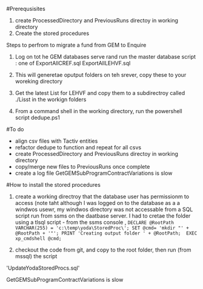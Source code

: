 
#Prerequsisites
1. create ProcessedDirectory and PreviousRuns directoy in working directory
2. Create the stored procedures


Steps to perfrom to migrate a fund from GEM to Enquire
1. Log on tot he GEM databases serve rand run the master database script : one of
ExportAllCREF.sql
ExportAllLEHVF.sql

2. This will generetae oputput folders on teh srever, copy these to your woreking directory

3. Get the latest List for LEHVF and copy them to a subdirectroy called ./Lisst in the workign folders
4. From a command shell in the working directory, run the powershell script
dedupe.ps1


#To do
- align csv files with Tactiv entities
- refactor dedupe to function and repeat for all csvs
- create ProcessedDirectory and PreviousRuns directoy in working directory
- copy/merge new files to PreviousRuns once complete
- create a log file 
GetGEMSubProgramContractVariations is slow

#How to install the stored procedures

1. create a working directroy that the database user has permissionm to access (note taht although I was logged on to the database as a a windwos usewr, my windwos directory was not accessable from a SQL script run from ssms on the daatbase server. I had to cretae the folder using a tlsql script -  from the ssms console ,
`DECLARE @RootPath VARCHAR(255) = 'c:\temp\yoda\StoredProc\';
SET @cmd= 'mkdir "' + @RootPath + '"';
PRINT 'Creating output folder ' + @RootPath; 
EXEC xp_cmdshell @cmd;
`

2. checkout the code from git, and copy to the root folder, then run (from mssql) the script

'UpdateYodaStoredProcs.sql'


GetGEMSubProgramContractVariations is slow